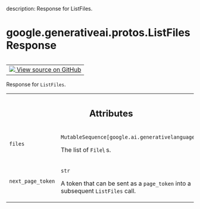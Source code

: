 description: Response for ListFiles.

<div itemscope itemtype="http://developers.google.com/ReferenceObject">
<meta itemprop="name" content="google.generativeai.protos.ListFilesResponse" />
<meta itemprop="path" content="Stable" />
</div>

# google.generativeai.protos.ListFilesResponse

<!-- Insert buttons and diff -->

<table class="tfo-notebook-buttons tfo-api nocontent" align="left">
<td>
  <a target="_blank" href="https://github.com/googleapis/google-cloud-python/tree/main/packages/google-ai-generativelanguage/google/ai/generativelanguage_v1beta/types/file_service.py#L89-L112">
    <img src="https://www.tensorflow.org/images/GitHub-Mark-32px.png" />
    View source on GitHub
  </a>
</td>
</table>



Response for ``ListFiles``.

<!-- Placeholder for "Used in" -->




<!-- Tabular view -->
 <table class="responsive fixed orange">
<colgroup><col width="214px"><col></colgroup>
<tr><th colspan="2"><h2 class="add-link">Attributes</h2></th></tr>

<tr>
<td>

`files`<a id="files"></a>

</td>
<td>

`MutableSequence[google.ai.generativelanguage.File]`

The list of ``File``\ s.

</td>
</tr><tr>
<td>

`next_page_token`<a id="next_page_token"></a>

</td>
<td>

`str`

A token that can be sent as a ``page_token`` into a
subsequent ``ListFiles`` call.

</td>
</tr>
</table>



